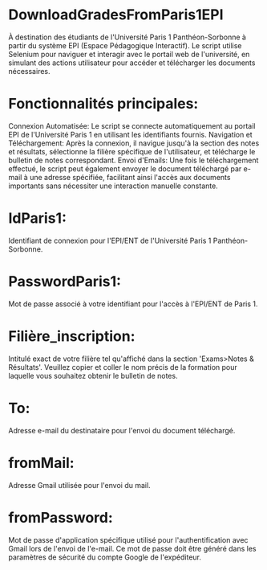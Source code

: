 # DownloadGradesFromParis1EPI
À destination des étudiants de l'Université Paris 1 Panthéon-Sorbonne à partir du système EPI (Espace Pédagogique Interactif). Le script utilise Selenium pour naviguer et interagir avec le portail web de l'université, en simulant des actions utilisateur pour accéder et télécharger les documents nécessaires.

# Fonctionnalités principales:
Connexion Automatisée: Le script se connecte automatiquement au portail EPI de l'Université Paris 1 en utilisant les identifiants fournis.
Navigation et Téléchargement: Après la connexion, il navigue jusqu'à la section des notes et résultats, sélectionne la filière spécifique de l'utilisateur, et télécharge le bulletin de notes correspondant.
Envoi d'Emails: Une fois le téléchargement effectué, le script peut également envoyer le document téléchargé par e-mail à une adresse spécifiée, facilitant ainsi l'accès aux documents importants sans nécessiter une interaction manuelle constante.

# IdParis1: 
Identifiant de connexion pour l'EPI/ENT de l'Université Paris 1 Panthéon-Sorbonne.

# PasswordParis1: 
Mot de passe associé à votre identifiant pour l'accès à l'EPI/ENT de Paris 1.

# Filière_inscription: 
Intitulé exact de votre filière tel qu'affiché dans la section 'Exams>Notes & Résultats'. Veuillez copier et coller le nom précis de la formation pour laquelle vous souhaitez obtenir le bulletin de notes.

# To: 
Adresse e-mail du destinataire pour l'envoi du document téléchargé.

# fromMail: 
Adresse Gmail utilisée pour l'envoi du mail.

# fromPassword: 
Mot de passe d'application spécifique utilisé pour l'authentification avec Gmail lors de l'envoi de l'e-mail. Ce mot de passe doit être généré dans les paramètres de sécurité du compte Google de l'expéditeur.


